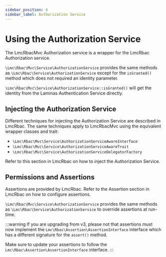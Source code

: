 ```yaml
---
sidebar_position: 4
sidebar_label: Authorization Service
---
```

# Using the Authorization Service

The LmcRbacMvc Authorization service is a wrapper for the LmcRbac Authorization service.

`\Lmc\Rbac\Mvc\Service\AuthorizationService` provides the same methods as `\Lmc\Rbac\Service\AuthorizationService`
except for the `isGranted()` method which does not required an identity parameter. 

`\Lmc\Rbac\Mvc\Service\AuthorizationService::isGranted()` will get the identity from the
Laminas Authentication Service directly.

## Injecting the Authorization Service

Different techniques for injecting the Authorization Service are described in LmcRbac. The same techniques apply
to LmcRbacMvc using the equivalent wrapper classes and trait:

- `\Lmc\Rbac\Mvc\Service\AuthorizationServiceAwareInterface`
- `\Lmc\Rbac\Mvc\Service\AuthorizationServiceAwareTrait`
- `\Lmc\Rbac\Mvc\Service\AuthorizationServiceDelegatorFactory`

Refer to this section in LmcRbac on how to inject the Authorization Service.

## Permissions and Assertions

Assertions are provided by LmcRbac.  Refer to the Assertion section in LmcRbac on how to configure assertions.

`\Lmc\Rbac\Mvc\Service\AuthorizationService` provides the same methods as `\Lmc\Rbac\Service\AuthorizationService` to
override assertions at run-time.

:::warning
If you are upgrading from v3, please not that assertions must now implement the 
`Lmc\Rbac\Assertion\AssertionInterface` interface which has a different signature for the `assert()` method.

Make sure to update your assertions to follow the `Lmc\Rbac\Assertion\AssertionInterface` interface.
:::

